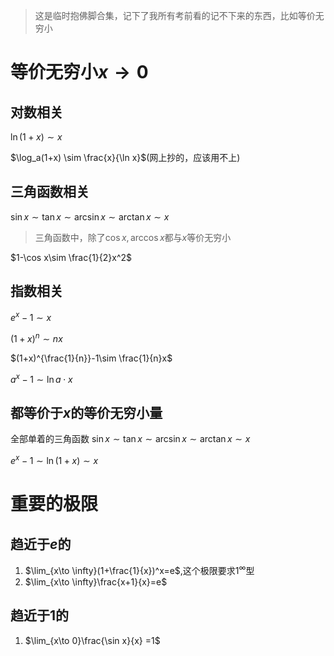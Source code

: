 >这是临时抱佛脚合集，记下了我所有考前看的记不下来的东西，比如等价无穷小
# 等价无穷小$x\to 0$
## 对数相关
$\ln(1+x) \sim x$

$\log_a(1+x) \sim \frac{x}{\ln x}$(网上抄的，应该用不上)
## 三角函数相关
$\sin x \sim \tan x \sim \arcsin x \sim \arctan x \sim x$
>三角函数中，除了$\cos x, \arccos x$都与$x$等价无穷小

$1-\cos x\sim \frac{1}{2}x^2$
## 指数相关
$e^x-1\sim x$

$(1+x)^n\sim nx$

$(1+x)^{\frac{1}{n}}-1\sim \frac{1}{n}x$

$a^x-1 \sim \ln a\cdot x$

## 都等价于$x$的等价无穷小量
全部单着的三角函数
$\sin x\sim \tan x\sim \arcsin x\sim \arctan x\sim x$

$e^x-1\sim \ln(1+x)\sim x$

# 重要的极限
## 趋近于$e$的
1. $\lim_{x\to \infty}(1+\frac{1}{x})^x=e$,这个极限要求$1^\infty$型
2. $\lim_{x\to \infty}\frac{x+1}{x}=e$
## 趋近于1的
1. $\lim_{x\to 0}\frac{\sin x}{x} =1$